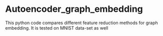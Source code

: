 # Autoencoder_graph_embedding
This python code compares different feature reduction methods for graph embedding. It is tested on MNIST data-set as well
